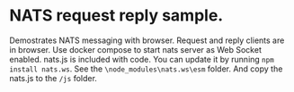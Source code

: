 # NATS request reply sample. 

Demostrates NATS messaging with browser. Request and reply clients are in browser.
Use docker compose to start nats server as Web Socket enabled.
nats.js is included with code. You can update it by running `npm install nats.ws`. See the `\node_modules\nats.ws\esm` folder. And copy the nats.js to the `/js` folder.
